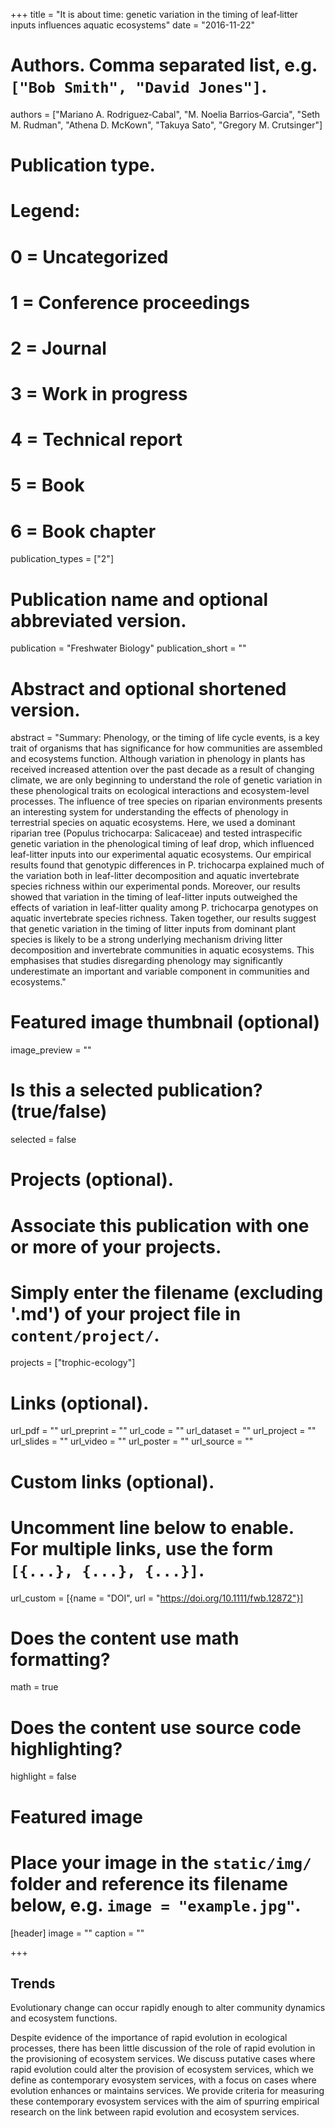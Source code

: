 +++
title = "It is about time: genetic variation in the timing of leaf‐litter inputs influences aquatic ecosystems"
date = "2016-11-22"

# Authors. Comma separated list, e.g. `["Bob Smith", "David Jones"]`.
authors = ["Mariano A. Rodriguez‐Cabal", "M. Noelia Barrios‐Garcia", "Seth M. Rudman", "Athena D. McKown", "Takuya Sato", "Gregory M. Crutsinger"]

# Publication type.
# Legend:
# 0 = Uncategorized
# 1 = Conference proceedings
# 2 = Journal
# 3 = Work in progress
# 4 = Technical report
# 5 = Book
# 6 = Book chapter
publication_types = ["2"]

# Publication name and optional abbreviated version.
publication = "Freshwater Biology"
publication_short = ""

# Abstract and optional shortened version.
abstract = "Summary: Phenology, or the timing of life cycle events, is a key trait of organisms that has significance for how communities are assembled and ecosystems function. Although variation in phenology in plants has received increased attention over the past decade as a result of changing climate, we are only beginning to understand the role of genetic variation in these phenological traits on ecological interactions and ecosystem-level processes. The influence of tree species on riparian environments presents an interesting system for understanding the effects of phenology in terrestrial species on aquatic ecosystems. Here, we used a dominant riparian tree (Populus trichocarpa: Salicaceae) and tested intraspecific genetic variation in the phenological timing of leaf drop, which influenced leaf-litter inputs into our experimental aquatic ecosystems. Our empirical results found that genotypic differences in P. trichocarpa explained much of the variation both in leaf-litter decomposition and aquatic invertebrate species richness within our experimental ponds. Moreover, our results showed that variation in the timing of leaf-litter inputs outweighed the effects of variation in leaf-litter quality among P. trichocarpa genotypes on aquatic invertebrate species richness. Taken together, our results suggest that genetic variation in the timing of litter inputs from dominant plant species is likely to be a strong underlying mechanism driving litter decomposition and invertebrate communities in aquatic ecosystems. This emphasises that studies disregarding phenology may significantly underestimate an important and variable component in communities and ecosystems."

# Featured image thumbnail (optional)
image_preview = ""

# Is this a selected publication? (true/false)
selected = false

# Projects (optional).
#   Associate this publication with one or more of your projects.
#   Simply enter the filename (excluding '.md') of your project file in `content/project/`.
projects = ["trophic-ecology"]

# Links (optional).
url_pdf = ""
url_preprint = ""
url_code = ""
url_dataset = ""
url_project = ""
url_slides = ""
url_video = ""
url_poster = ""
url_source = ""

# Custom links (optional).
#   Uncomment line below to enable. For multiple links, use the form `[{...}, {...}, {...}]`.
 url_custom = [{name = "DOI", url = "https://doi.org/10.1111/fwb.12872"}]

# Does the content use math formatting?
math = true

# Does the content use source code highlighting?
highlight = false

# Featured image
# Place your image in the `static/img/` folder and reference its filename below, e.g. `image = "example.jpg"`.
[header]
image = ""
caption = ""

+++

## Trends

Evolutionary change can occur rapidly enough to alter community dynamics and ecosystem functions.

Despite evidence of the importance of rapid evolution in ecological processes, there has been little discussion of the role of rapid evolution in the provisioning of ecosystem services.
We discuss putative cases where rapid evolution could alter the provision of ecosystem services, which we define as contemporary evosystem services, with a focus on cases where evolution enhances or maintains services.
We provide criteria for measuring these contemporary evosystem services with the aim of spurring empirical research on the link between rapid evolution and ecosystem services.
